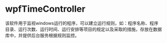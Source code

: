 # wpfTimeController
该软件用于监视windows运行的程序，可以建立运行规则，如：程序名称、程序目录、运行次数、运行时间、运行安排等项目的规定以及采取的措施，存放在数据库中，并提供后台服务根据规则监控。
